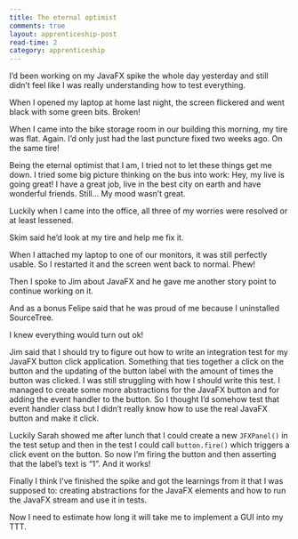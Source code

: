 ```yaml
---
title: The eternal optimist
comments: true
layout: apprenticeship-post
read-time: 2
category: apprenticeship
---
```

I’d been working on my JavaFX spike the whole day yesterday and still didn’t feel like I was really understanding how to test everything. 

When I opened my laptop at home last night, the screen flickered and went black with some green bits. Broken! 

When I came into the bike storage room in our building this morning, my tire was flat. Again. I’d only just had the last puncture fixed two weeks ago. On the same tire!

<!--break-->

Being the eternal optimist that I am, I tried not to let these things get me down. I tried some big picture thinking on the bus into work: Hey, my live is going great! I have a great job, live in the best city on earth and have wonderful friends. Still… My mood wasn’t great.

Luckily when I came into the office, all three of my worries were resolved or at least lessened.

Skim said he’d look at my tire and help me fix it. 

When I attached my laptop to one of our monitors, it was still perfectly usable. So I restarted it and the screen went back to normal. Phew! 

Then I spoke to Jim about JavaFX and he gave me another story point to continue working on it. 

And as a bonus Felipe said that he was proud of me because I uninstalled SourceTree.

I knew everything would turn out ok!

Jim said that I should try to figure out how to write an integration test for my JavaFX button click application. Something that ties together a click on the button and the updating of the button label with the amount of times the button was clicked. I was still struggling with how I should write this test. I managed to create some more abstractions for the JavaFX button and for adding the event handler to the button. So I thought I’d somehow test that event handler class but I didn’t really know how to use the real JavaFX button and make it click.

Luckily Sarah showed me after lunch that I could create a new `JFXPanel()` in the test setup and then in the test I could call `button.fire()` which triggers a click event on the button. So now I’m firing the button and then asserting that the label’s text is “1”. And it works!

Finally I think I’ve finished the spike and got the learnings from it that I was supposed to: creating abstractions for the JavaFX elements and how to run the JavaFX stream and use it in tests.

Now I need to estimate how long it will take me to implement a GUI into my TTT.